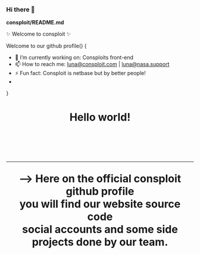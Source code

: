 ### Hi there 👋

**consploit/README.md** 

✨ Welcome to consploit ✨

Welcome to our github profile() {
  - 🔭 I’m currently working on: Consploits front-end
  - 📫 How to reach me: luna@consploit.com | luna@nasa.support
  - ⚡ Fun fact: Consploit is netbase but by better people!
  - 
}

<p>
    <center>
      <h1>Hello world!<h1>
        <br>
        <hr>
        --> 
          Here on the official consploit github profile
        <br>
          you will find our website source code
        <br>
          social accounts and some side projects done by our team.
        <br>
    </center>
</p>
